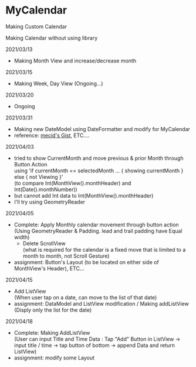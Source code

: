 # MyCalendar
Making Custom Calendar

Making Calendar without using library

2021/03/13
- Making Month View and increase/decrease month 

2021/03/15
- Making Week, Day View (Ongoing...)

2021/03/20
- Ongoing

2021/03/31
- Making new DateModel using DateFormatter and modify for MyCalendar
- reference: [mecid's Gist](https://gist.github.com/mecid/f8859ea4bdbd02cf5d440d58e936faec), ETC....

2021/04/03
- tried to show CurrentMonth and move previous & prior Month through Button Action <br>
  using 'if currentMonth == selectedMonth ... { showing currentMonth } else { not Viewing }' <br>
  (to compare Int(MonthView().monthHeader) and Int(Date().monthNumber)) <br>
- but cannot add Int data to Int(MonthView().monthHeader)
- I'll try using GeometryReader 

2021/04/05
- Complete: Apply Monthly calendar movement through button action <br>
  (Using GeometryReader & Padding. lead and trail padding have Equal width)
  - Delete ScrollView <br>
  (what is required for the calendar is a fixed move that is limited to a month to month, not Scroll Gesture)
- assignment: Button's Layout (to be located on either side of MonthView's Header), ETC...

2021/04/15
- Add ListView <br>
  (When user tap on a date, can move to the list of that date) <br>
- assignment: DataModel and ListView modification / Making addListView  <br>
  (Disply only the list for the date)

2021/04/18
- Complete: Making AddListView <br>
  (User can input Title and Time Data : Tap "Add" Button in ListView -> input title / time -> tap button of bottom -> append Data and return ListView)<br>
- assignment: modify some Layout
